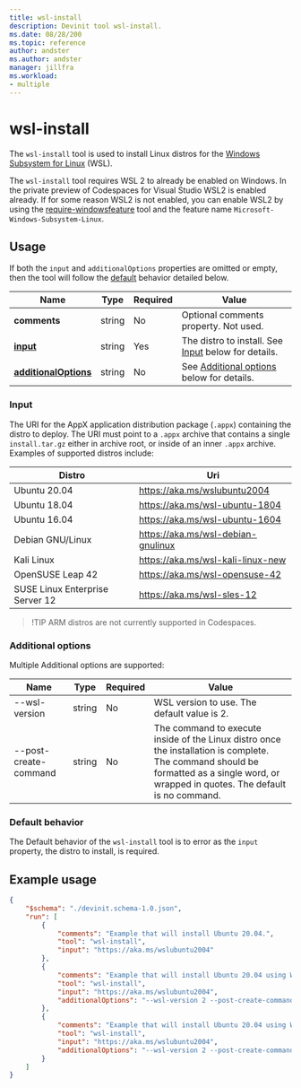 ```yaml
---
title: wsl-install
description: Devinit tool wsl-install.
ms.date: 08/28/200
ms.topic: reference
author: andster
ms.author: andster
manager: jillfra
ms.workload:
- multiple
---
```

# wsl-install

The `wsl-install` tool is used to install Linux distros for the [Windows Subsystem for Linux](https://docs.microsoft.com/windows/wsl/) (WSL).

The `wsl-install` tool requires WSL 2 to already be enabled on Windows. In the private preview of Codespaces for Visual Studio WSL2 is enabled already. If for some reason WSL2 is not enabled, you can enable WSL2 by using the [require-windowsfeature](require-windowsfeature.) tool and the feature name `Microsoft-Windows-Subsystem-Linux`.

## Usage

If both the `input` and `additionalOptions` properties are omitted or empty, then the tool will follow the [default](#default-behavior) behavior detailed below.

| Name                                             | Type   | Required | Value                                                             |
|--------------------------------------------------|--------|----------|-------------------------------------------------------------------|
| **comments**                                     | string | No       | Optional comments property. Not used.                             |
| [**input**](#input)                              | string | Yes      | The distro to install. See [Input](#input) below for details.     |
| [**additionalOptions**](#additional-options)     | string | No       | See [Additional options](#additional-options) below for details.  |

### Input

The URI for the AppX application distribution package (`.appx`) containing the distro to deploy. The URI must point to a `.appx` archive that contains a single `install.tar.gz` either in archive root, or inside of an inner `.appx` archive. Examples of supported distros include:

| Distro                          | Uri                                                           |
|---------------------------------|---------------------------------------------------------------|
| Ubuntu 20.04                    | https://aka.ms/wslubuntu2004                                  |
| Ubuntu 18.04                    | https://aka.ms/wsl-ubuntu-1804                                |
| Ubuntu 16.04                    | https://aka.ms/wsl-ubuntu-1604                                |
| Debian GNU/Linux                | https://aka.ms/wsl-debian-gnulinux                            |
| Kali Linux                      | https://aka.ms/wsl-kali-linux-new                             |
| OpenSUSE Leap 42                | https://aka.ms/wsl-opensuse-42                                |
| SUSE Linux Enterprise Server 12 | https://aka.ms/wsl-sles-12                                    |

>
>!TIP ARM distros are not currently supported in Codespaces.
>

### Additional options

Multiple Additional options are supported:

| Name                      | Type      | Required | Value                                                                                                                                                                                    |
|---------------------------|-----------|----------|------------------------------------------------------------------------------------------------------------------------------------------------------------------------------------------|
| --wsl-version             | string    | No       | WSL version to use. The default value is 2.                                                                                                                                  |
| --post-create-command     | string    | No       | The command to execute inside of the Linux distro once the installation is complete. The command should be formatted as a single word, or wrapped in quotes. The default is no command.  |

### Default behavior

The Default behavior of the `wsl-install` tool is to error as the `input` property, the distro to install, is required.

## Example usage

```json
{
    "$schema": "./devinit.schema-1.0.json",
    "run": [
        {
            "comments": "Example that will install Ubuntu 20.04.",
            "tool": "wsl-install",
            "input": "https://aka.ms/wslubuntu2004"
        },
        {
            "comments": "Example that will install Ubuntu 20.04 using WSL2, and echo 'Hello from Ubuntu!' after installing.",
            "tool": "wsl-install",
            "input": "https://aka.ms/wslubuntu2004",
            "additionalOptions": "--wsl-version 2 --post-create-command 'echo Hello from Ubuntu!'"
        },
        {
            "comments": "Example that will install Ubuntu 20.04 using WSL2, and configure it with various packages.",
            "tool": "wsl-install",
            "input": "https://aka.ms/wslubuntu2004",
            "additionalOptions": "--wsl-version 2 --post-create-command 'apt-get update && apt-get install g++ gcc g++-9 gcc-9 cmake gdb ninja-build zip rsync -y'"
        }
    ]
}
```
